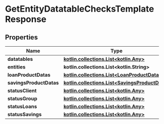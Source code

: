 
# GetEntityDatatableChecksTemplateResponse

## Properties
| Name | Type | Description | Notes |
| ------------ | ------------- | ------------- | ------------- |
| **datatables** | [**kotlin.collections.List&lt;kotlin.Any&gt;**](kotlin.Any.md) |  |  [optional] |
| **entities** | **kotlin.collections.List&lt;kotlin.String&gt;** |  |  [optional] |
| **loanProductDatas** | [**kotlin.collections.List&lt;LoanProductData&gt;**](LoanProductData.md) |  |  [optional] |
| **savingsProductDatas** | [**kotlin.collections.List&lt;SavingsProductData&gt;**](SavingsProductData.md) |  |  [optional] |
| **statusClient** | [**kotlin.collections.List&lt;kotlin.Any&gt;**](kotlin.Any.md) |  |  [optional] |
| **statusGroup** | [**kotlin.collections.List&lt;kotlin.Any&gt;**](kotlin.Any.md) |  |  [optional] |
| **statusLoans** | [**kotlin.collections.List&lt;kotlin.Any&gt;**](kotlin.Any.md) |  |  [optional] |
| **statusSavings** | [**kotlin.collections.List&lt;kotlin.Any&gt;**](kotlin.Any.md) |  |  [optional] |



